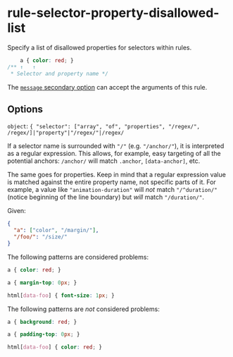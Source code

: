 # rule-selector-property-disallowed-list

Specify a list of disallowed properties for selectors within rules.

<!-- prettier-ignore -->
```css
    a { color: red; }
/** ↑   ↑
 * Selector and property name */
```

The [`message` secondary option](https://github.com/stylelint/stylelint/tree/15.10.3/docsuser-guideconfigure.md#message) can accept the arguments of this rule.

## Options

`object`: `{ "selector": ["array", "of", "properties", "/regex/", /regex/]|"property"|"/regex/"|/regex/`

If a selector name is surrounded with `"/"` (e.g. `"/anchor/"`), it is interpreted as a regular expression. This allows, for example, easy targeting of all the potential anchors: `/anchor/` will match `.anchor`, `[data-anchor]`, etc.

The same goes for properties. Keep in mind that a regular expression value is matched against the entire property name, not specific parts of it. For example, a value like `"animation-duration"` will _not_ match `"/^duration/"` (notice beginning of the line boundary) but _will_ match `"/duration/"`.

Given:

```json
{
  "a": ["color", "/margin/"],
  "/foo/": "/size/"
}
```

The following patterns are considered problems:

<!-- prettier-ignore -->
```css
a { color: red; }
```

<!-- prettier-ignore -->
```css
a { margin-top: 0px; }
```

<!-- prettier-ignore -->
```css
html[data-foo] { font-size: 1px; }
```

The following patterns are _not_ considered problems:

<!-- prettier-ignore -->
```css
a { background: red; }
```

<!-- prettier-ignore -->
```css
a { padding-top: 0px; }
```

<!-- prettier-ignore -->
```css
html[data-foo] { color: red; }
```
